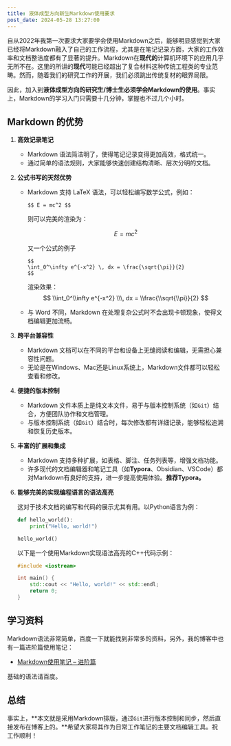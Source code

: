 ```yaml
---
title: 液体成型方向新生Markdown使用要求
post_date: 2024-05-28 13:27:00
---
```


自从2022年我第一次要求大家要学会使用Markdown之后，能够明显感觉到大家已经将Markdown融入了自己的工作流程，尤其是在笔记记录方面，大家的工作效率和文档整洁度都有了显著的提升。Markdown在**现代的**计算机环境下的应用几乎无所不在。这里的所讲的**现代**可能已经超出了复合材料这种传统工程类的专业范畴。然而，随着我们的研究工作的开展，我们必须跳出传统复材的眼界局限。

因此，加入到**液体成型方向的研究生/博士生必须学会Markdown的使用**。事实上，Markdown的学习入门只需要十几分钟，掌握也不过几个小时。

## Markdown 的优势

1. **高效记录笔记**
    - Markdown 语法简洁明了，使得笔记记录变得更加高效，格式统一。
    - 通过简单的语法规则，大家能够快速创建结构清晰、层次分明的文档。

2. **公式书写的天然优势**
    - Markdown 支持 LaTeX 语法，可以轻松编写数学公式，例如： 
      ```
      $$ E = mc^2 $$
      ```
    
      则可以完美的渲染为：
    
      $$ E = mc^2 $$
    
      又一个公式的例子
      
      ```
      $$ 
      \int_0^\infty e^{-x^2} \, dx = \frac{\sqrt{\pi}}{2} 
      $$
      ```
      
      渲染效果：
      $$
      \\int_0^\\infty e^{-x^2} \\\, dx = \\frac{\\sqrt{\\pi}}{2}
      $$
      
    - 与 Word 不同，Markdown 在处理复杂公式时不会出现卡顿现象，使得文档编辑更加流畅。
    
3. **跨平台兼容性**
   
    - Markdown 文档可以在不同的平台和设备上无缝阅读和编辑，无需担心兼容性问题。
    - 无论是在Windows、Mac还是Linux系统上，Markdown文件都可以轻松查看和修改。
    
4. **便捷的版本控制**
    - Markdown 文件本质上是纯文本文件，易于与版本控制系统（如`Git`）结合，方便团队协作和文档管理。
    - 与版本控制系统（如`Git`）结合时，每次修改都有详细记录，能够轻松追溯和恢复历史版本。

5. **丰富的扩展和集成**
   
    - Markdown 支持多种扩展，如表格、脚注、任务列表等，增强文档功能。
    - 许多现代的文档编辑器和笔记工具（如**Typora**、Obsidian、VSCode）都对Markdown有良好的支持，进一步提高使用体验。**推荐Typora。**

6. **能够完美的实现编程语言的语法高亮**

   这对于技术文档的编写和代码的展示尤其有用。以Python语言为例：

   ```python
   def hello_world():
       print("Hello, world!")
   
   hello_world()
   ```

   以下是一个使用Markdown实现语法高亮的C++代码示例：

   ```cpp
   #include <iostream>
   
   int main() {
       std::cout << "Hello, world!" << std::endl;
       return 0;
   }

## 学习资料

Markdown语法非常简单，百度一下就能找到非常多的资料，另外，我的博客中也有一篇进阶篇使用笔记：

- [Markdown使用笔记 – 进阶篇](https://www.binyang.fun/mdnote/)

基础的语法请百度。

## 总结

事实上，**本文就是采用Markdown排版，通过`Git`进行版本控制和同步，然后直接发布在博客上的。**希望大家将其作为日常工作笔记的主要文档编辑工具。祝工作顺利！
